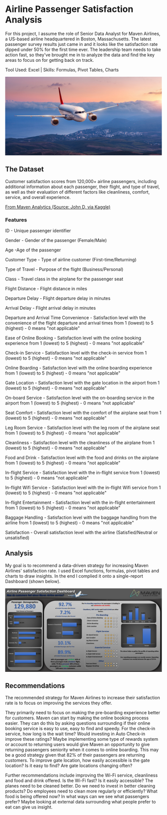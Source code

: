 
# Airline Passenger Satisfaction Analysis

For this project, I assume the role of Senior Data Analyst for Maven Airlines, a US-based airline headquartered in Boston, Massachusetts. The latest passenger survey results just came in and it looks like the satisfaction rate dipped under 50% for the first time ever. The leadership team needs to take action fast, so they've brought me in to analyze the data and find the key areas to focus on for getting back on track.

Tool Used: Excel | Skills: Formulas, Pivot Tables, Charts

![](https://github.com/stubbsdiondra/PortfolioProjects/blob/main/Maven%20Airlines%20Project/64a347808fee-main.jpg)

## The Dataset

Customer satisfaction scores from 120,000+ airline passengers, including additional information about each passenger, their flight, and type of travel, as well as their evaluation of different factors like cleanliness, comfort, service, and overall experience.

[From Maven Analytics (Source: John D, via Kaggle)](https://www.mavenanalytics.io/data-playground)

### Features 
ID - Unique passenger identifier

Gender - Gender of the passenger (Female/Male)

Age  -Age of the passenger

Customer Type	- Type of airline customer (First-time/Returning)

Type of Travel	- Purpose of the flight (Business/Personal)

Class	- Travel class in the airplane for the passenger seat

Flight Distance	- Flight distance in miles

Departure Delay	- Flight departure delay in minutes

Arrival Delay -	Flight arrival delay in minutes

Departure and Arrival Time Convenience - Satisfaction level with the convenience of the flight departure and arrival times from 1 (lowest) to 5 (highest) - 0 means "not applicable"

Ease of Online Booking - Satisfaction level with the online booking experience from 1 (lowest) to 5 (highest) - 0 means "not applicable"

Check-in Service - Satisfaction level with the check-in service from 1 (lowest) to 5 (highest) - 0 means "not applicable"

Online Boarding - Satisfaction level with the online boarding experience from 1 (lowest) to 5 (highest) - 0 means "not applicable"

Gate Location - Satisfaction level with the gate location in the airport from 1 (lowest) to 5 (highest) - 0 means "not applicable"

On-board Service - Satisfaction level with the on-boarding service in the airport from 1 (lowest) to 5 (highest) - 0 means "not applicable"

Seat Comfort - Satisfaction level with the comfort of the airplane seat from 1 (lowest) to 5 (highest) - 0 means "not applicable"

Leg Room Service - Satisfaction level with the leg room of the airplane seat from 1 (lowest) to 5 (highest) - 0 means "not applicable"

Cleanliness - Satisfaction level with the cleanliness of the airplane from 1 (lowest) to 5 (highest) - 0 means "not applicable"

Food and Drink - Satisfaction level with the food and drinks on the airplane from 1 (lowest) to 5 (highest) - 0 means "not applicable"

In-flight Service - Satisfaction level with the in-flight service from 1 (lowest) to 5 (highest) - 0 means "not applicable"

In-flight Wifi Service - Satisfaction level with the in-flight Wifi service from 1 (lowest) to 5 (highest) - 0 means "not applicable"

In-flight Entertainment - Satisfaction level with the in-flight entertainment from 1 (lowest) to 5 (highest) - 0 means "not applicable"

Baggage Handling - Satisfaction level with the baggage handling from the airline from 1 (lowest) to 5 (highest) - 0 means "not applicable"

Satisfaction - Overall satisfaction level with the airline (Satisfied/Neutral or unsatisfied)

## Analysis

My goal is to recommend a data-driven strategy for increasing Maven Airlines' satisfaction rate. I used Excel functions, formulas, pivot tables and charts to draw insights. In the end I complied it onto a single-report Dashboard (shown below).

![](https://github.com/stubbsdiondra/PortfolioProjects/blob/main/Maven%20Airlines%20Project/Dashboard.png)

## Recommendations

The recommended strategy for Maven Airlines to increase their satisfaction rate is to focus on improving the services they offer. 

They primarily need to focus on making the pre-boarding experience better for customers. Maven can start by making the online booking process easier. They can do this by asking questions surrounding if their online booking service is easy to use, easy to find and speedy. For the check-in service, how long is the wait time? Would investing in Auto Check-in improve these ratings? Maybe implementing some type of rewards system or account to returning users would give Maven an opportunity to give returning passengers seniority when it comes to online boarding. This may be a good strategy given that 82% of their passengers are returning customers. To improve gate location, how easily accessible is the gate location? Is it easy to find? Are gate locations changing often?

Further recommendations include improving the Wi-Fi service, cleanliness and food and drink offered. Is the Wi-Fi fast? Is it easily accessible? The planes need to be cleaned better. Do we need to invest in better cleaning products? Do employees need to clean more regularly or efficiently? What food is being offered now? In what ways can we see what passengers prefer? Maybe looking at external data surrounding what people prefer to eat can give us insight.
